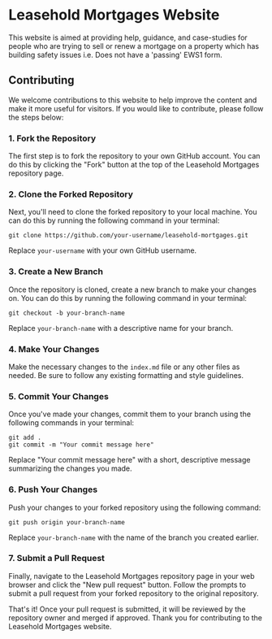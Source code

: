 # Leasehold Mortgages Website
This website is aimed at providing help, guidance, and case-studies for people who are trying to sell or renew a mortgage on a property which has building safety issues i.e. Does not have a 'passing' EWS1 form.

## Contributing
We welcome contributions to this website to help improve the content and make it more useful for visitors. If you would like to contribute, please follow the steps below:

### 1. Fork the Repository
The first step is to fork the repository to your own GitHub account. You can do this by clicking the "Fork" button at the top of the Leasehold Mortgages repository page.

### 2. Clone the Forked Repository
Next, you'll need to clone the forked repository to your local machine. You can do this by running the following command in your terminal:

````
git clone https://github.com/your-username/leasehold-mortgages.git
````
Replace `your-username` with your own GitHub username.

### 3. Create a New Branch
Once the repository is cloned, create a new branch to make your changes on. You can do this by running the following command in your terminal:

````
git checkout -b your-branch-name
````
Replace `your-branch-name` with a descriptive name for your branch.

### 4. Make Your Changes
Make the necessary changes to the `index.md` file or any other files as needed. Be sure to follow any existing formatting and style guidelines.

### 5. Commit Your Changes
Once you've made your changes, commit them to your branch using the following commands in your terminal:

````
git add .
git commit -m "Your commit message here"
````
Replace "Your commit message here" with a short, descriptive message summarizing the changes you made.

### 6. Push Your Changes
Push your changes to your forked repository using the following command:

````
git push origin your-branch-name
````
Replace `your-branch-name` with the name of the branch you created earlier.

### 7. Submit a Pull Request
Finally, navigate to the Leasehold Mortgages repository page in your web browser and click the "New pull request" button. Follow the prompts to submit a pull request from your forked repository to the original repository.

That's it! Once your pull request is submitted, it will be reviewed by the repository owner and merged if approved. Thank you for contributing to the Leasehold Mortgages website.
